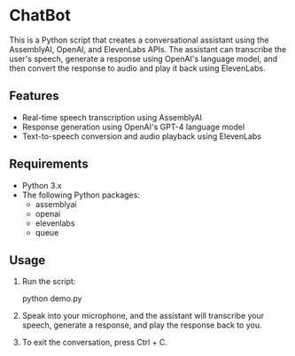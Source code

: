 # ChatBot

This is a Python script that creates a conversational assistant using the AssemblyAI, OpenAI, and ElevenLabs APIs. The assistant can transcribe the user's speech, generate a response using OpenAI's language model, and then convert the response to audio and play it back using ElevenLabs.

## Features

- Real-time speech transcription using AssemblyAI
- Response generation using OpenAI's GPT-4 language model
- Text-to-speech conversion and audio playback using ElevenLabs

## Requirements

- Python 3.x
- The following Python packages:
  - assemblyai
  - openai
  - elevenlabs
  - queue
   
## Usage

1. Run the script:

   python demo.py
   
2. Speak into your microphone, and the assistant will transcribe your speech, generate a response, and play the response back to you.

3. To exit the conversation, press Ctrl + C.
